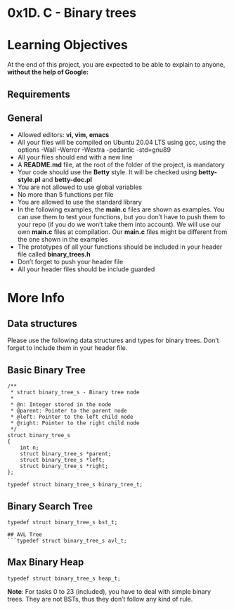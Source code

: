 # 0x1D. C - Binary trees

# Learning Objectives
At the end of this project, you are expected to be able to explain to anyone, **without the help of Google:**

## Requirements
## General
* Allowed editors: **vi, vim, emacs**
* All your files will be compiled on Ubuntu 20.04 LTS using gcc, using the options -Wall -Werror -Wextra -pedantic -std=gnu89
* All your files should end with a new line
* A **README.md** file, at the root of the folder of the project, is mandatory
* Your code should use the **Betty** style. It will be checked using **betty-style.pl** and **betty-doc.pl**
* You are not allowed to use global variables
* No more than 5 functions per file
* You are allowed to use the standard library
* In the following examples, the **main.c** files are shown as examples. You can use them to test your functions, but you don’t have to push them to your repo (if you do we won’t take them into account). We will use our own **main.c** files at compilation. Our **main.c** files might be different from the one shown in the examples
* The prototypes of all your functions should be included in your header file called **binary_trees.h**
* Don’t forget to push your header file
* All your header files should be include guarded

# More Info
## Data structures
Please use the following data structures and types for binary trees. Don’t forget to include them in your header file.

## Basic Binary Tree
```
/**
 * struct binary_tree_s - Binary tree node
 *
 * @n: Integer stored in the node
 * @parent: Pointer to the parent node
 * @left: Pointer to the left child node
 * @right: Pointer to the right child node
 */
struct binary_tree_s
{
    int n;
    struct binary_tree_s *parent;
    struct binary_tree_s *left;
    struct binary_tree_s *right;
};

typedef struct binary_tree_s binary_tree_t;
```

## Binary Search Tree
```typedef struct binary_tree_s bst_t;```

```
## AVL Tree
```typedef struct binary_tree_s avl_t;

```

## Max Binary Heap
```typedef struct binary_tree_s heap_t;```

**Note**: For tasks 0 to 23 (included), you have to deal with simple binary trees. They are not BSTs, thus they don’t follow any kind of rule.
